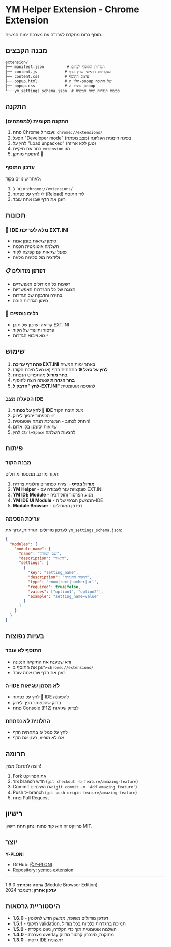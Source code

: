 # YM Helper Extension - Chrome Extension

תוסף כרום מתקדם לעבודה עם מערכת ימות המשיח.

## מבנה הקבצים

```
extension/
├── manifest.json          # הגדרות התוסף לכרום
├── content.js            # הסקריפט הראשי שרץ בדף
├── content.css           # עיצוב התוסף
├── popup.html            # חלון ה-popup של התוסף
├── popup.css             # עיצוב ה-popup
└── ym_settings_schema.json  # סכימת הגדרות ימות המשיח
```

## התקנה

### התקנה מקומית (למפתחים)

1. פתח Chrome ועבור ל: `chrome://extensions/`
2. הפעל "Developer mode" (מצב מפתח) בפינה הימנית העליונה
3. לחץ על "Load unpacked" (טען ללא אריזה)
4. בחר את תיקיית `extension` הזו
5. התוסף מותקן! 🎉

### עדכון התוסף

לאחר שינויים בקוד:
1. עבור ל-`chrome://extensions/`
2. לחץ על כפתור ⟳ (Reload) ליד התוסף
3. רענן את הדף שבו אתה עובד

## תכונות

### 🎯 IDE מלא לעריכת EXT.INI
- סימון שגיאות בזמן אמת
- השלמה אוטומטית חכמה
- פאנל שגיאות עם קפיצה לקוד
- ולידציה מול סכימה מלאה

### 📋 דפדפן מודולים
- רשימת כל המודולים האפשריים
- תצוגה של כל ההגדרות האפשריות
- בחירה והדבקה של הגדרות
- סימון הגדרות חובה

### 🔧 כלים נוספים
- קריאה ועדכון של תוכן EXT.INI
- פרסור ותיעוד של הקוד
- ייצוא וייבוא הגדרות

## שימוש

1. **פתח דף עריכת EXT.INI** באתר ימות המשיח
2. **לחץ על סמל ⚙️** בתחתית הדף (או מעל תיבת הקוד)
3. **בחר מודול** מהתפריט הנפתח
4. **בחר הגדרות** שאתה רוצה להוסיף
5. **לחץ "הדבק ל-EXT.INI"** להוספה אוטומטית

### הפעלת מצב IDE

1. **לחץ על כפתור 🤖 IDE** מעל תיבת הקוד
2. הכפתור יהפוך לירוק ✅
3. התחל לכתוב - המערכת תנתח אוטומטית!
4. שגיאות יסומנו בקו אדום
5. לחץ `Ctrl+Space` להצעות השלמה

## פיתוח

### מבנה הקוד

הקוד מורכב ממספר מודולים:

1. **מודול בסיס** - יצירת כפתורים וחלונית צדדית
2. **YM Helper** - פונקציות עזר לעבודה עם EXT.INI
3. **YM IDE Module** - מנוע הפרסור והולידציה
4. **YM IDE UI Module** - הממשק הגרפי של ה-IDE
5. **Module Browser** - דפדפן המודולים

### עריכת הסכימה

לעדכון מודולים והגדרות, ערוך את `ym_settings_schema.json`:

```json
{
  "modules": {
    "module_name": {
      "name": "שם המודול",
      "description": "תיאור",
      "settings": [
        {
          "key": "setting_name",
          "description": "תיאור ההגדרה",
          "type": "enum|text|number|url",
          "required": true|false,
          "values": ["option1", "option2"],
          "example": "setting_name=value"
        }
      ]
    }
  }
}
```

## בעיות נפוצות

### התוסף לא עובד
- ודא שטענת את התיקייה הנכונה
- רענן את התוסף ב-`chrome://extensions/`
- רענן את הדף שבו אתה עובד

### ה-IDE לא מסמן שגיאות
- לחץ על כפתור 🤖 IDE להפעלה
- בדוק שהכפתור הפך לירוק
- פתח Console (F12) לבדוק שגיאות

### החלונית לא נפתחת
- לחץ על סמל ⚙️ בתחתית הדף
- אם לא מופיע, רענן את הדף

## תרומה

רוצה לתרום? מצוין!

1. Fork את הפרויקט
2. צור branch חדש (`git checkout -b feature/amazing-feature`)
3. Commit את השינויים (`git commit -m 'Add amazing feature'`)
4. Push ל-branch (`git push origin feature/amazing-feature`)
5. פתח Pull Request

## רישיון

פרויקט זה הוא קוד פתוח ונתון תחת רישיון MIT.

## יוצר

**Y-PLONI**
- GitHub: [@Y-PLONI](https://github.com/Y-PLONI)
- Repository: [yemot-extension](https://github.com/Y-PLONI/yemot-extension)

---

**גרסה נוכחית:** 1.6.0 (Module Browser Edition)  
**עדכון אחרון:** דצמבר 2024

## היסטוריית גרסאות

- **1.6.0** - דפדפן מודולים משופר, ממשק חדש לחלוטין
- **1.5.1** - תיקוני validation, תמיכה בהגדרות כלליות בכל מודול
- **1.5.0** - השלמה אוטומטית תוך כדי הקלדה, ניווט מקלדת
- **1.4.0** - מערכת overlay מתוקנת, סינכרון קרסור מדויק
- **1.3.0** - גרסת IDE ראשונית

